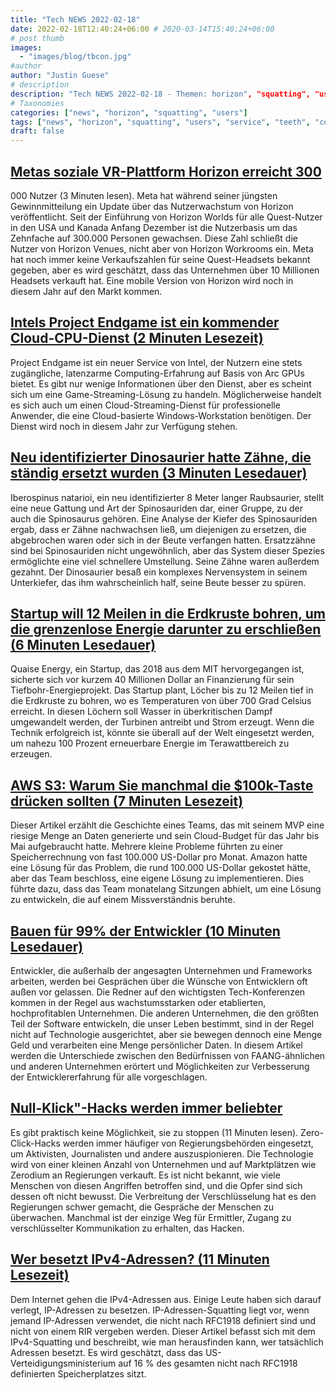 ```yaml
---
title: "Tech NEWS 2022-02-18"
date: 2022-02-18T12:40:24+06:00 # 2020-03-14T15:40:24+06:00
# post thumb
images:
  - "images/blog/tbcon.jpg"
#author
author: "Justin Guese"
# description
description: "Tech NEWS 2022-02-18 - Themen: horizon", "squatting", "users"
# Taxonomies
categories: ["news", "horizon", "squatting", "users"]
tags: ["news", "horizon", "squatting", "users", "service", "teeth", "companies"]
draft: false
---
```


## [Metas soziale VR-Plattform Horizon erreicht 300](https://www.theverge.com/2022/2/17/22939297/meta-social-vr-platform-horizon-300000-users)

000 Nutzer (3 Minuten lesen). Meta hat während seiner jüngsten Gewinnmitteilung ein Update über das Nutzerwachstum von Horizon veröffentlicht. Seit der Einführung von Horizon Worlds für alle Quest-Nutzer in den USA und Kanada Anfang Dezember ist die Nutzerbasis um das Zehnfache auf 300.000 Personen gewachsen. Diese Zahl schließt die Nutzer von Horizon Venues, nicht aber von Horizon Workrooms ein. Meta hat noch immer keine Verkaufszahlen für seine Quest-Headsets bekannt gegeben, aber es wird geschätzt, dass das Unternehmen über 10 Millionen Headsets verkauft hat. Eine mobile Version von Horizon wird noch in diesem Jahr auf den Markt kommen.

## [Intels Project Endgame ist ein kommender Cloud-CPU-Dienst (2 Minuten Lesezeit)](https://www.tomshardware.com/news/project-endgame-possible-competitor-to-geforce-now)

 Project Endgame ist ein neuer Service von Intel, der Nutzern eine stets zugängliche, latenzarme Computing-Erfahrung auf Basis von Arc GPUs bietet. Es gibt nur wenige Informationen über den Dienst, aber es scheint sich um eine Game-Streaming-Lösung zu handeln. Möglicherweise handelt es sich auch um einen Cloud-Streaming-Dienst für professionelle Anwender, die eine Cloud-basierte Windows-Workstation benötigen. Der Dienst wird noch in diesem Jahr zur Verfügung stehen.

## [Neu identifizierter Dinosaurier hatte Zähne, die ständig ersetzt wurden (3 Minuten Lesedauer)](https://outline.com/65pL9x)

 Iberospinus natarioi, ein neu identifizierter 8 Meter langer Raubsaurier, stellt eine neue Gattung und Art der Spinosauriden dar, einer Gruppe, zu der auch die Spinosaurus gehören. Eine Analyse der Kiefer des Spinosauriden ergab, dass er Zähne nachwachsen ließ, um diejenigen zu ersetzen, die abgebrochen waren oder sich in der Beute verfangen hatten. Ersatzzähne sind bei Spinosauriden nicht ungewöhnlich, aber das System dieser Spezies ermöglichte eine viel schnellere Umstellung. Seine Zähne waren außerdem gezahnt. Der Dinosaurier besaß ein komplexes Nervensystem in seinem Unterkiefer, das ihm wahrscheinlich half, seine Beute besser zu spüren.

## [Startup will 12 Meilen in die Erdkruste bohren, um die grenzenlose Energie darunter zu erschließen (6 Minuten Lesedauer)](https://singularityhub.com/2022/02/14/startup-aims-to-drill-12-miles-into-earths-crust-to-tap-the-boundless-energy-below/)

 Quaise Energy, ein Startup, das 2018 aus dem MIT hervorgegangen ist, sicherte sich vor kurzem 40 Millionen Dollar an Finanzierung für sein Tiefbohr-Energieprojekt. Das Startup plant, Löcher bis zu 12 Meilen tief in die Erdkruste zu bohren, wo es Temperaturen von über 700 Grad Celsius erreicht. In diesen Löchern soll Wasser in überkritischen Dampf umgewandelt werden, der Turbinen antreibt und Strom erzeugt. Wenn die Technik erfolgreich ist, könnte sie überall auf der Welt eingesetzt werden, um nahezu 100 Prozent erneuerbare Energie im Terawattbereich zu erzeugen.

## [AWS S3: Warum Sie manchmal die $100k-Taste drücken sollten (7 Minuten Lesezeit)](https://www.cyclic.sh/posts/aws-s3-why-sometimes-you-should-press-the-100k-dollar-button)

 Dieser Artikel erzählt die Geschichte eines Teams, das mit seinem MVP eine riesige Menge an Daten generierte und sein Cloud-Budget für das Jahr bis Mai aufgebraucht hatte. Mehrere kleine Probleme führten zu einer Speicherrechnung von fast 100.000 US-Dollar pro Monat. Amazon hatte eine Lösung für das Problem, die rund 100.000 US-Dollar gekostet hätte, aber das Team beschloss, eine eigene Lösung zu implementieren. Dies führte dazu, dass das Team monatelang Sitzungen abhielt, um eine Lösung zu entwickeln, die auf einem Missverständnis beruhte.

## [Bauen für 99% der Entwickler (10 Minuten Lesedauer)](https://future.a16z.com/software-development-building-for-99-developers/)

 Entwickler, die außerhalb der angesagten Unternehmen und Frameworks arbeiten, werden bei Gesprächen über die Wünsche von Entwicklern oft außen vor gelassen. Die Redner auf den wichtigsten Tech-Konferenzen kommen in der Regel aus wachstumsstarken oder etablierten, hochprofitablen Unternehmen. Die anderen Unternehmen, die den größten Teil der Software entwickeln, die unser Leben bestimmt, sind in der Regel nicht auf Technologie ausgerichtet, aber sie bewegen dennoch eine Menge Geld und verarbeiten eine Menge persönlicher Daten. In diesem Artikel werden die Unterschiede zwischen den Bedürfnissen von FAANG-ähnlichen und anderen Unternehmen erörtert und Möglichkeiten zur Verbesserung der Entwicklererfahrung für alle vorgeschlagen.

## [Null-Klick"-Hacks werden immer beliebter](https://www.bloombergquint.com/technology/-zero-click-hacks-by-nso-group-and-others-growing-in-popularity/1/0100017f0c86e9e4-8126d475-01e0-41fb-aaac-e929fa55716e-000000/gochJ0J8LAcWrxTvXjm2SetRMeQodLpM_8bklvd_azo=237)

 Es gibt praktisch keine Möglichkeit, sie zu stoppen (11 Minuten lesen). Zero-Click-Hacks werden immer häufiger von Regierungsbehörden eingesetzt, um Aktivisten, Journalisten und andere auszuspionieren. Die Technologie wird von einer kleinen Anzahl von Unternehmen und auf Marktplätzen wie Zerodium an Regierungen verkauft. Es ist nicht bekannt, wie viele Menschen von diesen Angriffen betroffen sind, und die Opfer sind sich dessen oft nicht bewusst. Die Verbreitung der Verschlüsselung hat es den Regierungen schwer gemacht, die Gespräche der Menschen zu überwachen. Manchmal ist der einzige Weg für Ermittler, Zugang zu verschlüsselter Kommunikation zu erhalten, das Hacken.

## [Wer besetzt IPv4-Adressen? (11 Minuten Lesezeit)](https://blog.benjojo.co.uk/post/ip-address-squatting)

 Dem Internet gehen die IPv4-Adressen aus. Einige Leute haben sich darauf verlegt, IP-Adressen zu besetzen. IP-Adressen-Squatting liegt vor, wenn jemand IP-Adressen verwendet, die nicht nach RFC1918 definiert sind und nicht von einem RIR vergeben werden. Dieser Artikel befasst sich mit dem IPv4-Squatting und beschreibt, wie man herausfinden kann, wer tatsächlich Adressen besetzt. Es wird geschätzt, dass das US-Verteidigungsministerium auf 16 % des gesamten nicht nach RFC1918 definierten Speicherplatzes sitzt.

